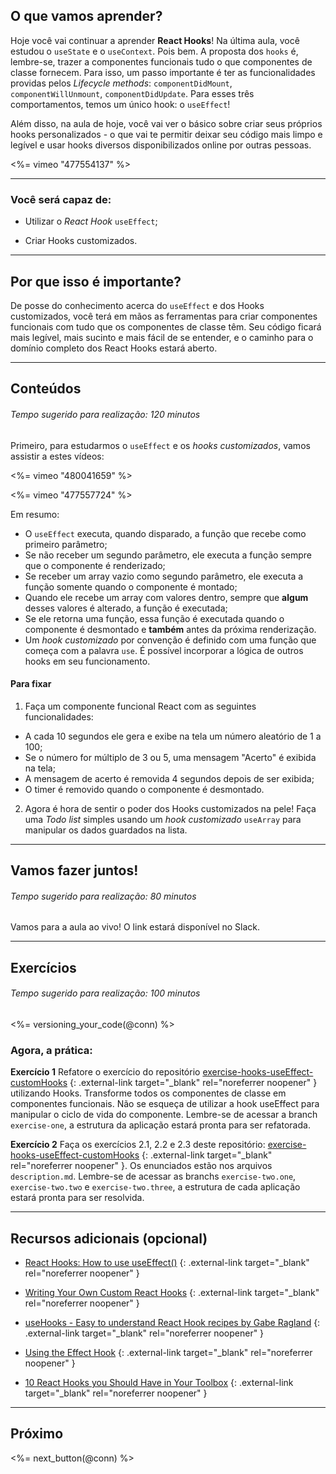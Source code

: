 ## O que vamos aprender?

Hoje você vai continuar a aprender **React Hooks**! Na última aula, você estudou o `useState` e o `useContext`. Pois bem. A proposta dos `hooks` é, lembre-se, trazer a componentes funcionais tudo o que componentes de classe fornecem. Para isso, um passo importante é ter as funcionalidades providas pelos _Lifecycle methods_: `componentDidMount`, `componentWillUnmount`, `componentDidUpdate`. Para esses três comportamentos, temos um único hook: o `useEffect`!

Além disso, na aula de hoje, você vai ver o básico sobre criar seus próprios hooks personalizados - o que vai te permitir deixar seu código mais limpo e legível e usar hooks diversos disponibilizados online por outras pessoas.

<%= vimeo "477554137" %>

---

### Você será capaz de:

* Utilizar o _React Hook_ `useEffect`;

* Criar Hooks customizados.

---

## Por que isso é importante?

De posse do conhecimento acerca do `useEffect` e dos Hooks customizados, você terá em mãos as ferramentas para criar componentes funcionais com tudo que os componentes de classe têm. Seu código ficará mais legível, mais sucinto e mais fácil de se entender, e o caminho para o domínio completo dos React Hooks estará aberto.

---

## Conteúdos

###### Tempo sugerido para realização: 120 minutos

Primeiro, para estudarmos o `useEffect` e os _hooks customizados_, vamos assistir a estes vídeos:

<%= vimeo "480041659" %>

<%= vimeo "477557724" %>

Em resumo:

- O `useEffect` executa, quando disparado, a função que recebe como primeiro parâmetro;
- Se não receber um segundo parâmetro, ele executa a função sempre que o componente é renderizado;
- Se receber um array vazio como segundo parâmetro, ele executa a função somente quando o componente é montado;
- Quando ele recebe um array com valores dentro, sempre que **algum** desses valores é alterado, a função é executada;
- Se ele retorna uma função, essa função é executada quando o componente é desmontado e **também** antes da próxima renderização.
- Um _hook customizado_ por convenção é definido com uma função que começa com a palavra `use`. É possível incorporar a lógica de outros hooks em seu funcionamento.

#### Para fixar

1. Faça um componente funcional React com as seguintes funcionalidades:

- A cada 10 segundos ele gera e exibe na tela um número aleatório de 1 a 100;
- Se o número for múltiplo de 3 ou 5, uma mensagem "Acerto" é exibida na tela;
- A mensagem de acerto é removida 4 segundos depois de ser exibida;
- O timer é removido quando o componente é desmontado.

2. Agora é hora de sentir o poder dos Hooks customizados na pele! Faça uma _Todo list_ simples usando um _hook customizado_ `useArray` para manipular os dados guardados na lista.

---

## Vamos fazer juntos!

###### Tempo sugerido para realização: 80 minutos

Vamos para a aula ao vivo! O link estará disponível no Slack.

---

## Exercícios

###### Tempo sugerido para realização: 100 minutos

<%= versioning_your_code(@conn) %>

### Agora, a prática:

**Exercício 1** Refatore o exercício do repositório [exercise-hooks-useEffect-customHooks](https://github.com/tryber/exercise-hooks-useEffect-customHooks) {: .external-link target="_blank" rel="noreferrer noopener" } utilizando Hooks. Transforme todos os componentes de classe em componentes funcionais. Não se esqueça de utilizar a hook useEffect para manipular o ciclo de vida do componente. Lembre-se de acessar a branch `exercise-one`, a estrutura da aplicação estará pronta para ser refatorada.

**Exercício 2** Faça os exercícios 2.1, 2.2 e 2.3 deste repositório: [exercise-hooks-useEffect-customHooks](https://github.com/tryber/exercise-hooks-useEffect-customHooks) {: .external-link target="_blank" rel="noreferrer noopener" }. Os enunciados estão nos arquivos `description.md`. Lembre-se de acessar as branchs `exercise-two.one`, `exercise-two.two` e `exercise-two.three`, a estrutura de cada aplicação estará pronta para ser resolvida.

---

## Recursos adicionais (opcional)

- [React Hooks: How to use useEffect()](https://medium.com/javascript-in-plain-english/react-hooks-how-to-use-useeffect-ecea3e90d84f) {: .external-link target="_blank" rel="noreferrer noopener" }

- [Writing Your Own Custom React Hooks](https://blog.bitsrc.io/writing-your-own-custom-hooks-4fbcf77e112e) {: .external-link target="_blank" rel="noreferrer noopener" }

- [useHooks - Easy to understand React Hook recipes by Gabe Ragland](https://usehooks.com/) {: .external-link target="_blank" rel="noreferrer noopener" }

- [Using the Effect Hook](https://pt-br.reactjs.org/docs/hooks-effect.html) {: .external-link target="_blank" rel="noreferrer noopener" }

- [10 React Hooks you Should Have in Your Toolbox](https://blog.bitsrc.io/10-react-custom-hooks-you-should-have-in-your-toolbox-aa27d3f5564d) {: .external-link target="_blank" rel="noreferrer noopener" }

---

## Próximo

<%= next_button(@conn) %>

